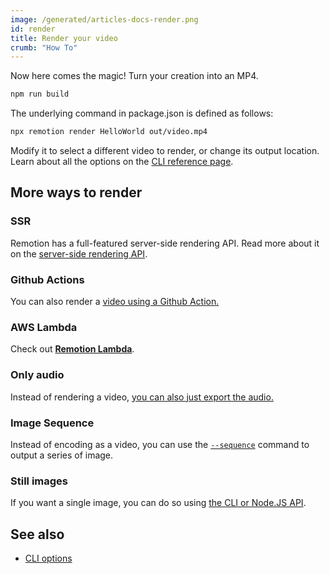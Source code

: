 ```yaml
---
image: /generated/articles-docs-render.png
id: render
title: Render your video
crumb: "How To"
---
```


Now here comes the magic! Turn your creation into an MP4.

```bash
npm run build
```

The underlying command in package.json is defined as follows:

```bash
npx remotion render HelloWorld out/video.mp4
```

Modify it to select a different video to render, or change its output location.
Learn about all the options on the [CLI reference page](/docs/cli).

## More ways to render

### SSR

Remotion has a full-featured server-side rendering API. Read more about it on the [server-side rendering API](/docs/ssr).

### Github Actions

You can also render a [video using a Github Action.](/docs/ssr#render-using-github-actions)

### AWS Lambda

Check out [**Remotion Lambda**](/docs/lambda).

### Only audio

Instead of rendering a video, [you can also just export the audio.](/docs/encoding#audio-only-export)

### Image Sequence

Instead of encoding as a video, you can use the [`--sequence`](/docs/cli/render#--sequence) command to output a series of image.

### Still images

If you want a single image, you can do so using [the CLI or Node.JS API](/docs/stills).

## See also

- [CLI options](/docs/cli)
